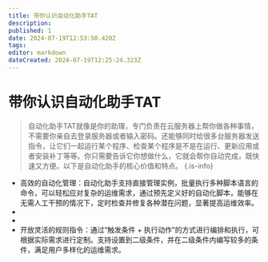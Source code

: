 ```yaml
---
title: 带你认识自动化助手TAT
description: 
published: 1
date: 2024-07-19T12:53:50.420Z
tags: 
editor: markdown
dateCreated: 2024-07-19T12:25:24.323Z
---
```


# 带你认识自动化助手TAT
> 自动化助手TAT就像是你的助理，专门负责在云服务器上帮你做各种事情，不需要你亲自去登录服务器或者输入密码。还能够同时给很多台服务器发送指令，让它们一起运行某个程序、检查某个程序是不是在运行、更新应用或者安装补丁等等。你只需要告诉它你想做什么，它就会帮你自动完成，既快速又方便。以下是自动化助手的核心价值和特点。
{.is-info}

- 高效的自动化管理：自动化助手支持直接管理实例，批量执行多种脚本语言的命令，可以轻松应对复杂的运维需求，通过预先定义好的自动化脚本，能够在无需人工干预的情况下，定时检查并修复各种潜在问题，显著提高运维效率。
- 
- 
- 开放灵活的规则指令：通过“触发条件 + 执行动作”的方式进行编排和执行，可根据实际需求进行定制。支持设置到二级条件，并在二级条件内编写较多的条件，满足用户多样化的运维需求。
